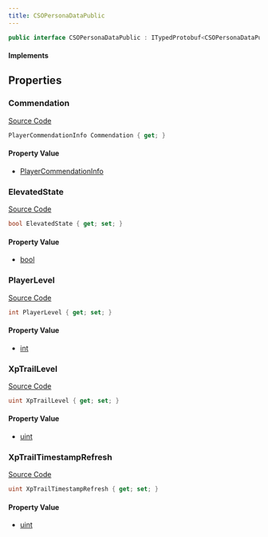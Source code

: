 ```yaml
---
title: CSOPersonaDataPublic
---
```


```csharp
public interface CSOPersonaDataPublic : ITypedProtobuf<CSOPersonaDataPublic>, INativeHandle
```

#### Implements

## Properties

### Commendation

[Source Code](https://github.com/swiftly-solution/swiftlys2/blob/main/managed/src/SwiftlyS2.Generated/Protobufs/Interfaces/CSOPersonaDataPublic.cs#L16)

```csharp
PlayerCommendationInfo Commendation { get; }
```

#### Property Value

- [PlayerCommendationInfo](/docs/api/shared/protobufdefinitions/playercommendationinfo)

### ElevatedState

[Source Code](https://github.com/swiftly-solution/swiftlys2/blob/main/managed/src/SwiftlyS2.Generated/Protobufs/Interfaces/CSOPersonaDataPublic.cs#L19)

```csharp
bool ElevatedState { get; set; }
```

#### Property Value

- [bool](https://learn.microsoft.com/dotnet/api/system.boolean)

### PlayerLevel

[Source Code](https://github.com/swiftly-solution/swiftlys2/blob/main/managed/src/SwiftlyS2.Generated/Protobufs/Interfaces/CSOPersonaDataPublic.cs#L13)

```csharp
int PlayerLevel { get; set; }
```

#### Property Value

- [int](https://learn.microsoft.com/dotnet/api/system.int32)

### XpTrailLevel

[Source Code](https://github.com/swiftly-solution/swiftlys2/blob/main/managed/src/SwiftlyS2.Generated/Protobufs/Interfaces/CSOPersonaDataPublic.cs#L25)

```csharp
uint XpTrailLevel { get; set; }
```

#### Property Value

- [uint](https://learn.microsoft.com/dotnet/api/system.uint32)

### XpTrailTimestampRefresh

[Source Code](https://github.com/swiftly-solution/swiftlys2/blob/main/managed/src/SwiftlyS2.Generated/Protobufs/Interfaces/CSOPersonaDataPublic.cs#L22)

```csharp
uint XpTrailTimestampRefresh { get; set; }
```

#### Property Value

- [uint](https://learn.microsoft.com/dotnet/api/system.uint32)

